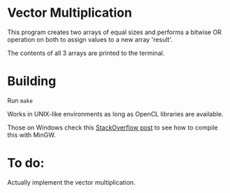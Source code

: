 # Vector Multiplication

This program creates two arrays of equal sizes and performs a bitwise OR operation on both to assign values to a new array 'result'.

The contents of all 3 arrays are printed to the terminal.

# Building

Run `make`

Works in UNIX-like environments as long as OpenCL libraries are available.

Those on Windows check this [StackOverflow post](https://stackoverflow.com/questions/23173374/configure-opencl-under-cygwin) to see how to compile this with MinGW.

# To do:

Actually implement the vector multiplication.


